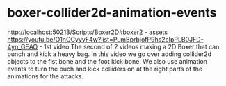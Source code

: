 # boxer-collider2d-animation-events
http://localhost:50213/Scripts/Boxer2D#boxer2 - assets https://youtu.be/O1nOCyyvF4w?list=PLmBprbjofP9hs2cIpPLB0JFD-4yn_GEAO - 1st video  The second of 2 videos making a 2D Boxer that can punch and kick a heavy bag. In this video we go over adding collider2d objects to the fist bone and the foot kick bone.  We also use animation events to turn the puch and kick colliders on at the right parts of the animations for the attacks.
